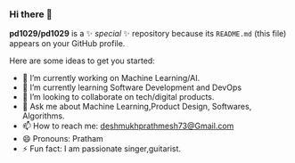 ### Hi there 👋


**pd1029/pd1029** is a ✨ _special_ ✨ repository because its `README.md` (this file) appears on your GitHub profile.

Here are some ideas to get you started:

- 🔭 I’m currently working on Machine Learning/AI.
- 🌱 I’m currently learning Software Development and DevOps
- 👯 I’m looking to collaborate on tech/digital products.
- 💬 Ask me about Machine Learning,Product Design, Softwares, Algorithms.
- 📫 How to reach me: deshmukhprathmesh73@Gmail.com
- 😄 Pronouns: Pratham
- ⚡ Fun fact: I am passionate singer,guitarist.
